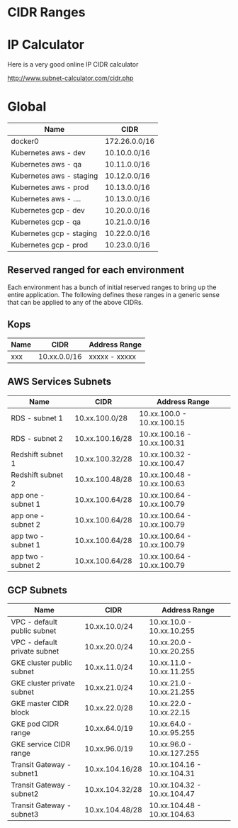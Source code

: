 CIDR Ranges
=====================

# IP Calculator
Here is a very good online IP CIDR calculator

http://www.subnet-calculator.com/cidr.php


# Global

| Name                              | CIDR          |
|-----------------------------------|---------------|
| docker0                           | 172.26.0.0/16 |
| Kubernetes aws - dev              | 10.10.0.0/16  |
| Kubernetes aws - qa               | 10.11.0.0/16  |
| Kubernetes aws - staging          | 10.12.0.0/16  |
| Kubernetes aws - prod             | 10.13.0.0/16  |
| Kubernetes aws - ....             | 10.13.0.0/16  |
| Kubernetes gcp - dev              | 10.20.0.0/16  |
| Kubernetes gcp - qa               | 10.21.0.0/16  |
| Kubernetes gcp - staging          | 10.22.0.0/16  |
| Kubernetes gcp - prod             | 10.23.0.0/16  |

## Reserved ranged for each environment
Each environment has a bunch of initial reserved ranges to bring up the entire
application.  The following defines these ranges in a generic sense that can
be applied to any of the above CIDRs.

## Kops
| Name             | CIDR         | Address Range |
|------------------|--------------|---------------|
| xxx              | 10.xx.0.0/16 | xxxxx - xxxxx |

## AWS Services Subnets
| Name                                  | CIDR             | Address Range               |
|---------------------------------------|------------------|-----------------------------|
| RDS  - subnet 1                       | 10.xx.100.0/28   | 10.xx.100.0  - 10.xx.100.15 |
| RDS  - subnet 2                       | 10.xx.100.16/28  | 10.xx.100.16 - 10.xx.100.31 |
| Redshift subnet 1                     | 10.xx.100.32/28  | 10.xx.100.32 - 10.xx.100.47 |
| Redshift subnet 2                     | 10.xx.100.48/28  | 10.xx.100.48 - 10.xx.100.63 |
| app one - subnet 1                    | 10.xx.100.64/28  | 10.xx.100.64 - 10.xx.100.79 |
| app one - subnet 2                    | 10.xx.100.64/28  | 10.xx.100.64 - 10.xx.100.79 |
| app two - subnet 1                    | 10.xx.100.64/28  | 10.xx.100.64 - 10.xx.100.79 |
| app two - subnet 2                    | 10.xx.100.64/28  | 10.xx.100.64 - 10.xx.100.79 |

## GCP Subnets
| Name                                  | CIDR             | Address Range               |
|---------------------------------------|------------------|-----------------------------|
| VPC - default public subnet           | 10.xx.10.0/24    | 10.xx.10.0  - 10.xx.10.255  |
| VPC - default private subnet          | 10.xx.20.0/24    | 10.xx.20.0 - 10.xx.20.255   |
| GKE cluster public subnet             | 10.xx.11.0/24    | 10.xx.11.0 - 10.xx.11.255   |
| GKE cluster private subnet            | 10.xx.21.0/24    | 10.xx.21.0 - 10.xx.21.255   |
| GKE master CIDR block                 | 10.xx.22.0/28    | 10.xx.22.0 - 10.xx.22.15    |
| GKE pod CIDR range                    | 10.xx.64.0/19    | 10.xx.64.0 - 10.xx.95.255   |
| GKE service CIDR range                | 10.xx.96.0/19    | 10.xx.96.0 - 10.xx.127.255  |
| Transit Gateway - subnet1             | 10.xx.104.16/28  | 10.xx.104.16 - 10.xx.104.31 |
| Transit Gateway - subnet2             | 10.xx.104.32/28  | 10.xx.104.32 - 10.xx.104.47 |
| Transit Gateway - subnet3             | 10.xx.104.48/28  | 10.xx.104.48 - 10.xx.104.63 |